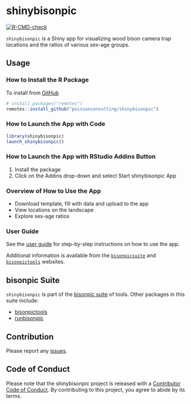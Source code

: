 
# shinybisonpic

<!-- badges: start -->

[![R-CMD-check](https://github.com/poissonconsulting/shinybisonpic/actions/workflows/R-CMD-check.yaml/badge.svg)](https://github.com/poissonconsulting/shinybisonpic/actions/workflows/R-CMD-check.yaml)
<!-- badges: end -->

`shinybisonpic` is a Shiny app for visualizing wood bison camera trap
locations and the ratios of various sex-age groups.

## Usage

### How to Install the R Package

To install from
[GitHub](https://github.com/poissonconsulting/shinybisonpic)

``` r
# install.packages("remotes")
remotes::install_github("poissonconsulting/shinybisonpic")
```

### How to Launch the App with Code

``` r
library(shinybisonpic)
launch_shinybisonpic()
```

### How to Launch the App with RStudio Addins Button

1.  Install the package
2.  Click on the Addins drop-down and select Start shinybisonpic App

### Overview of How to Use the App

- Download template, fill with data and upload to the app
- View locations on the landscape
- Explore sex-age ratios

### User Guide

See the [user
guide](https://poissonconsulting.github.io/bisonpicsuite/articles/bisonpic-user-guide.html)
for step-by-step instructions on how to use the app.

Additional information is available from the
[`bisonpicsuite`](https://poissonconsulting.github.io/bisonpicsuite/)
and
[`bisonpictools`](https://poissonconsulting.github.io/bisonpictools/)
websites.

## bisonpic Suite

`shinybisonpic` is part of the [bisonpic
suite](https://github.com/poissonconsulting/bisonpicsuite) of tools.
Other packages in this suite include:

- [bisonpictools](https://github.com/poissonconsulting/bisonpictools)
- [runbisonpic](https://github.com/poissonconsulting/runbisonpic)

## Contribution

Please report any
[issues](https://github.com/poissonconsulting/shinybisonpic/issues).

## Code of Conduct

Please note that the shinybisonpic project is released with a
[Contributor Code of
Conduct](https://contributor-covenant.org/version/2/1/CODE_OF_CONDUCT.html).
By contributing to this project, you agree to abide by its terms.
